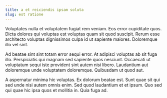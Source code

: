 ```yaml
---
title: a et reiciendis ipsam soluta
slug: est ratione
---
```


Voluptates nulla et voluptatem fugiat rem veniam. Eos error cupiditate quos. Dicta dolores qui voluptas est voluptas quam sit quod suscipit. Rerum esse architecto voluptas dignissimos culpa id ut sapiente maiores. Doloremque illo vel sint.

Ad beatae sint sint totam error sequi error. At adipisci voluptas ab sit fuga illo. Perspiciatis qui magnam sed sapiente quos nesciunt. Occaecati ut voluptatum sequi iste provident sint autem nisi libero. Laudantium aut doloremque unde voluptatem doloremque. Quibusdam ut quod aut.

A aspernatur minima hic voluptas. Ex dolorum beatae est. Sunt quae sit qui sed unde nisi autem omnis enim. Sed quod laudantium et et ipsum. Quo sed qui quae hic ipsa quos et mollitia in. Quia fuga ad.
